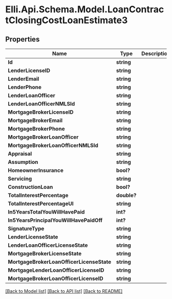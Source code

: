 # Elli.Api.Schema.Model.LoanContractClosingCostLoanEstimate3
## Properties

Name | Type | Description | Notes
------------ | ------------- | ------------- | -------------
**Id** | **string** |  | [optional] 
**LenderLicenseID** | **string** |  | [optional] 
**LenderEmail** | **string** |  | [optional] 
**LenderPhone** | **string** |  | [optional] 
**LenderLoanOfficer** | **string** |  | [optional] 
**LenderLoanOfficerNMLSId** | **string** |  | [optional] 
**MortgageBrokerLicenseID** | **string** |  | [optional] 
**MortgageBrokerEmail** | **string** |  | [optional] 
**MortgageBrokerPhone** | **string** |  | [optional] 
**MortgageBrokerLoanOfficer** | **string** |  | [optional] 
**MortgageBrokerLoanOfficerNMLSId** | **string** |  | [optional] 
**Appraisal** | **string** |  | [optional] 
**Assumption** | **string** |  | [optional] 
**HomeownerInsurance** | **bool?** |  | [optional] 
**Servicing** | **string** |  | [optional] 
**ConstructionLoan** | **bool?** |  | [optional] 
**TotalInterestPercentage** | **double?** |  | [optional] 
**TotalInterestPercentageUI** | **string** |  | [optional] 
**In5YearsTotalYouWillHavePaid** | **int?** |  | [optional] 
**In5YearsPrincipalYouWillHavePaidOff** | **int?** |  | [optional] 
**SignatureType** | **string** |  | [optional] 
**LenderLicenseState** | **string** |  | [optional] 
**LenderLoanOfficerLicenseState** | **string** |  | [optional] 
**MortgageBrokerLicenseState** | **string** |  | [optional] 
**MortgageBrokerLoanOfficerLicenseState** | **string** |  | [optional] 
**MortgageLenderLoanOfficerLicenseID** | **string** |  | [optional] 
**MortgageBrokerLoanOfficerLicenseID** | **string** |  | [optional] 

[[Back to Model list]](../README.md#documentation-for-models) [[Back to API list]](../README.md#documentation-for-api-endpoints) [[Back to README]](../README.md)

